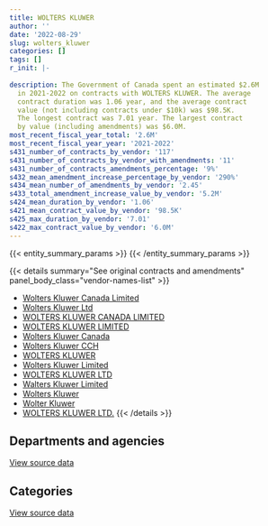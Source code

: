 ```yaml
---
title: WOLTERS KLUWER
author: ''
date: '2022-08-29'
slug: wolters_kluwer
categories: []
tags: []
r_init: |-
  
description: The Government of Canada spent an estimated $2.6M
  in 2021-2022 on contracts with WOLTERS KLUWER. The average
  contract duration was 1.06 year, and the average contract
  value (not including contracts under $10k) was $98.5K.
  The longest contract was 7.01 year. The largest contract
  by value (including amendments) was $6.0M.
most_recent_fiscal_year_total: '2.6M'
most_recent_fiscal_year_year: '2021-2022'
s431_number_of_contracts_by_vendor: '117'
s431_number_of_contracts_by_vendor_with_amendments: '11'
s431_number_of_contracts_amendments_percentage: '9%'
s432_mean_amendment_increase_percentage_by_vendor: '290%'
s434_mean_number_of_amendments_by_vendor: '2.45'
s433_total_amendment_increase_value_by_vendor: '5.2M'
s424_mean_duration_by_vendor: '1.06'
s421_mean_contract_value_by_vendor: '98.5K'
s425_max_duration_by_vendor: '7.01'
s422_max_contract_value_by_vendor: '6.0M'
---
```


<script src="/rmarkdown-libs/htmlwidgets/htmlwidgets.js"></script>
<link href="/rmarkdown-libs/datatables-css/datatables-crosstalk.css" rel="stylesheet" />
<script src="/rmarkdown-libs/datatables-binding/datatables.js"></script>
<script src="/rmarkdown-libs/jquery/jquery-3.6.0.min.js"></script>
<link href="/rmarkdown-libs/dt-core-bootstrap/css/dataTables.bootstrap.min.css" rel="stylesheet" />
<link href="/rmarkdown-libs/dt-core-bootstrap/css/dataTables.bootstrap.extra.css" rel="stylesheet" />
<script src="/rmarkdown-libs/dt-core-bootstrap/js/jquery.dataTables.min.js"></script>
<script src="/rmarkdown-libs/dt-core-bootstrap/js/dataTables.bootstrap.min.js"></script>
<link href="/rmarkdown-libs/crosstalk/css/crosstalk.min.css" rel="stylesheet" />
<script src="/rmarkdown-libs/crosstalk/js/crosstalk.min.js"></script>
<script src="/rmarkdown-libs/htmlwidgets/htmlwidgets.js"></script>
<link href="/rmarkdown-libs/datatables-css/datatables-crosstalk.css" rel="stylesheet" />
<script src="/rmarkdown-libs/datatables-binding/datatables.js"></script>
<script src="/rmarkdown-libs/jquery/jquery-3.6.0.min.js"></script>
<link href="/rmarkdown-libs/dt-core-bootstrap/css/dataTables.bootstrap.min.css" rel="stylesheet" />
<link href="/rmarkdown-libs/dt-core-bootstrap/css/dataTables.bootstrap.extra.css" rel="stylesheet" />
<script src="/rmarkdown-libs/dt-core-bootstrap/js/jquery.dataTables.min.js"></script>
<script src="/rmarkdown-libs/dt-core-bootstrap/js/dataTables.bootstrap.min.js"></script>
<link href="/rmarkdown-libs/crosstalk/css/crosstalk.min.css" rel="stylesheet" />
<script src="/rmarkdown-libs/crosstalk/js/crosstalk.min.js"></script>

{{< entity_summary_params >}}
{{< /entity_summary_params >}}

{{< details summary="See original contracts and amendments" panel_body_class="vendor-names-list" >}}
- [Wolters Kluwer Canada Limited](https://search.open.canada.ca/en/ct/?sort=contract_value_f%20desc&page=1&search_text=%22Wolters%20Kluwer%20Canada%20Limited%22)
- [Wolters Kluwer Ltd](https://search.open.canada.ca/en/ct/?sort=contract_value_f%20desc&page=1&search_text=%22Wolters%20Kluwer%20Ltd%22)
- [WOLTERS KLUWER CANADA LIMITED](https://search.open.canada.ca/en/ct/?sort=contract_value_f%20desc&page=1&search_text=%22WOLTERS%20KLUWER%20CANADA%20LIMITED%22)
- [WOLTERS KLUWER LIMITED](https://search.open.canada.ca/en/ct/?sort=contract_value_f%20desc&page=1&search_text=%22WOLTERS%20KLUWER%20LIMITED%22)
- [Wolters Kluwer Canada](https://search.open.canada.ca/en/ct/?sort=contract_value_f%20desc&page=1&search_text=%22Wolters%20Kluwer%20Canada%22)
- [Wolters Kluwer CCH](https://search.open.canada.ca/en/ct/?sort=contract_value_f%20desc&page=1&search_text=%22Wolters%20Kluwer%20CCH%22)
- [WOLTERS KLUWER](https://search.open.canada.ca/en/ct/?sort=contract_value_f%20desc&page=1&search_text=%22WOLTERS%20KLUWER%22)
- [Wolters Kluwer Limited](https://search.open.canada.ca/en/ct/?sort=contract_value_f%20desc&page=1&search_text=%22Wolters%20Kluwer%20Limited%22)
- [WOLTERS KLUWER LTD](https://search.open.canada.ca/en/ct/?sort=contract_value_f%20desc&page=1&search_text=%22WOLTERS%20KLUWER%20LTD%22)
- [Walters Kluwer Limited](https://search.open.canada.ca/en/ct/?sort=contract_value_f%20desc&page=1&search_text=%22Walters%20Kluwer%20Limited%22)
- [Wolters Kluwer](https://search.open.canada.ca/en/ct/?sort=contract_value_f%20desc&page=1&search_text=%22Wolters%20Kluwer%22)
- [Wolter Kluwer](https://search.open.canada.ca/en/ct/?sort=contract_value_f%20desc&page=1&search_text=%22Wolter%20Kluwer%22)
- [WOLTERS KLUWER LTD.](https://search.open.canada.ca/en/ct/?sort=contract_value_f%20desc&page=1&search_text=%22WOLTERS%20KLUWER%20LTD.%22)
{{< /details >}}

## Departments and agencies

<div id="htmlwidget-1" style="width:100%;height:auto;" class="datatables html-widget"></div>
<script type="application/json" data-for="htmlwidget-1">{"x":{"style":"bootstrap","filter":"none","vertical":false,"data":[["<a href=\"/departments/aafc-aac/\">Agriculture and Agri-Food Canada<\/a>","<a href=\"/departments/aandc-aadnc/\">Crown-Indigenous Relations and Northern Affairs Canada<\/a>","<a href=\"/departments/cas-satj/\">Courts Administration Service<\/a>","<a href=\"/departments/cbsa-asfc/\">Canada Border Services Agency<\/a>","<a href=\"/departments/cfia-acia/\">Canadian Food Inspection Agency<\/a>","<a href=\"/departments/cic/\">Immigration, Refugees and Citizenship Canada<\/a>","<a href=\"/departments/cnsc-ccsn/\">Canadian Nuclear Safety Commission<\/a>","<a href=\"/departments/cra-arc/\">Canada Revenue Agency<\/a>","<a href=\"/departments/dfatd-maecd/\">Global Affairs Canada<\/a>","<a href=\"/departments/dfo-mpo/\">Fisheries and Oceans Canada<\/a>","<a href=\"/departments/dnd-mdn/\">National Defence<\/a>","<a href=\"/departments/ec/\">Environment and Climate Change Canada<\/a>","<a href=\"/departments/esdc-edsc/\">Employment and Social Development Canada<\/a>","<a href=\"/departments/ic/\">Innovation, Science and Economic Development Canada<\/a>","<a href=\"/departments/infc/\">Infrastructure Canada<\/a>","<a href=\"/departments/jus/\">Department of Justice Canada<\/a>","<a href=\"/departments/nrc-cnrc/\">National Research Council Canada<\/a>","<a href=\"/departments/nrcan-rncan/\">Natural Resources Canada<\/a>","<a href=\"/departments/oag-bvg/\">Office of the Auditor General of Canada<\/a>","<a href=\"/departments/osfi-bsif/\">Office of the Superintendent of Financial Institutions Canada<\/a>","<a href=\"/departments/phac-aspc/\">Public Health Agency of Canada<\/a>","<a href=\"/departments/ps-sp/\">Public Safety Canada<\/a>","<a href=\"/departments/pwgsc-tpsgc/\">Public Services and Procurement Canada<\/a>","<a href=\"/departments/rcmp-grc/\">Royal Canadian Mounted Police<\/a>","<a href=\"/departments/ssc-spc/\">Shared Services Canada<\/a>","<a href=\"/departments/tbs-sct/\">Treasury Board of Canada Secretariat<\/a>","<a href=\"/departments/tc/\">Transport Canada<\/a>","<a href=\"/departments/vac-acc/\">Veterans Affairs Canada<\/a>"],[43499.2,8968.05,null,17432.43,30497.9,17098.05,null,1176483.36,13535.79,10170,50000,440.52,27689.82,24105.9,15896.23,33594.49,null,31727,160043.05,null,null,28250,25377.89,null,null,3305.01,10848,63969.5],[16445.61,null,15973.68,17480.2,28646.3,null,16950,1174022.53,15097.61,null,37500,12402.19,24915.09,null,43.55,33686.53,null,32667.67,177449.01,null,1359.63,22907.36,50896.09,15255,13560,24944.99,24295,null],[29659.77,null,53099.47,17432.43,27120,null,null,1186597.31,7809.11,20340,30000,null,20695.5,12543,null,33594.49,null,23090.48,203804.32,null,55140.37,13560,13047.66,null,null,32797.31,24973,null],[10818.36,null,56505.27,16950,27120,810.05,null,1316409.34,8615.15,377260.46,30000,null,20695.5,25011.42,null,32928.81,25538,37719.82,180274.92,11045.7,null,30815.1,13047.66,30510,129808.75,147553.59,14125,10350]],"container":"<table class=\"table table-striped table-hover row-border order-column display\">\n  <thead>\n    <tr>\n      <th>Department<\/th>\n      <th>2018-2019<\/th>\n      <th>2019-2020<\/th>\n      <th>2020-2021<\/th>\n      <th>2021-2022<\/th>\n    <\/tr>\n  <\/thead>\n<\/table>","options":{"order":[[4,"desc"]],"pageLength":10,"autoWidth":true,"columnDefs":[{"targets":1,"render":"function(data, type, row, meta) {\n    return type !== 'display' ? data : DTWidget.formatCurrency(data, \"$\", 2, 3, \",\", \".\", true, null);\n  }"},{"targets":2,"render":"function(data, type, row, meta) {\n    return type !== 'display' ? data : DTWidget.formatCurrency(data, \"$\", 2, 3, \",\", \".\", true, null);\n  }"},{"targets":3,"render":"function(data, type, row, meta) {\n    return type !== 'display' ? data : DTWidget.formatCurrency(data, \"$\", 2, 3, \",\", \".\", true, null);\n  }"},{"targets":4,"render":"function(data, type, row, meta) {\n    return type !== 'display' ? data : DTWidget.formatCurrency(data, \"$\", 2, 3, \",\", \".\", true, null);\n  }"},{"width":"16%","targets":[1,2,3,4]},{"className":"dt-right","targets":[1,2,3,4]}],"orderClasses":false}},"evals":["options.columnDefs.0.render","options.columnDefs.1.render","options.columnDefs.2.render","options.columnDefs.3.render"],"jsHooks":[]}</script>
<p class="text-right">
<a href="https://github.com/GoC-Spending/contracts-data/tree/main/data/out/vendors/wolters_kluwer/summary_by_fiscal_year_by_department.csv" class="source-data-link btn btn-link">View source data</a>
</p>

## Categories

<div id="htmlwidget-2" style="width:100%;height:auto;" class="datatables html-widget"></div>
<script type="application/json" data-for="htmlwidget-2">{"x":{"style":"bootstrap","filter":"none","vertical":false,"data":[["<a href=\"/categories/office_management/\">Office management<\/a>","<a href=\"/categories/defence/\">Defence<\/a>","<a href=\"/categories/professional_services/\">Professional services<\/a>","<a href=\"/categories/information_technology/\">Information technology<\/a>","<a href=\"/categories/human_capital/\">Human capital<\/a>"],[33594.49,50000,3305.01,527871.96,1178160.69],[33686.53,37500,24944.99,447022.98,1213343.54],[33594.49,30000,null,547088.65,1194621.09],[32928.81,30000,137147.47,1099561.15,1254275.48]],"container":"<table class=\"table table-striped table-hover row-border order-column display\">\n  <thead>\n    <tr>\n      <th>Category<\/th>\n      <th>2018-2019<\/th>\n      <th>2019-2020<\/th>\n      <th>2020-2021<\/th>\n      <th>2021-2022<\/th>\n    <\/tr>\n  <\/thead>\n<\/table>","options":{"order":[[4,"desc"]],"dom":"t","pageLength":30,"autoWidth":true,"columnDefs":[{"targets":1,"render":"function(data, type, row, meta) {\n    return type !== 'display' ? data : DTWidget.formatCurrency(data, \"$\", 2, 3, \",\", \".\", true, null);\n  }"},{"targets":2,"render":"function(data, type, row, meta) {\n    return type !== 'display' ? data : DTWidget.formatCurrency(data, \"$\", 2, 3, \",\", \".\", true, null);\n  }"},{"targets":3,"render":"function(data, type, row, meta) {\n    return type !== 'display' ? data : DTWidget.formatCurrency(data, \"$\", 2, 3, \",\", \".\", true, null);\n  }"},{"targets":4,"render":"function(data, type, row, meta) {\n    return type !== 'display' ? data : DTWidget.formatCurrency(data, \"$\", 2, 3, \",\", \".\", true, null);\n  }"},{"width":"16%","targets":[1,2,3,4]},{"className":"dt-right","targets":[1,2,3,4]}],"orderClasses":false,"lengthMenu":[10,25,30,50,100]}},"evals":["options.columnDefs.0.render","options.columnDefs.1.render","options.columnDefs.2.render","options.columnDefs.3.render"],"jsHooks":[]}</script>
<p class="text-right">
<a href="https://github.com/GoC-Spending/contracts-data/tree/main/data/out/vendors/wolters_kluwer/summary_by_fiscal_year_by_category.csv" class="source-data-link btn btn-link">View source data</a>
</p>
